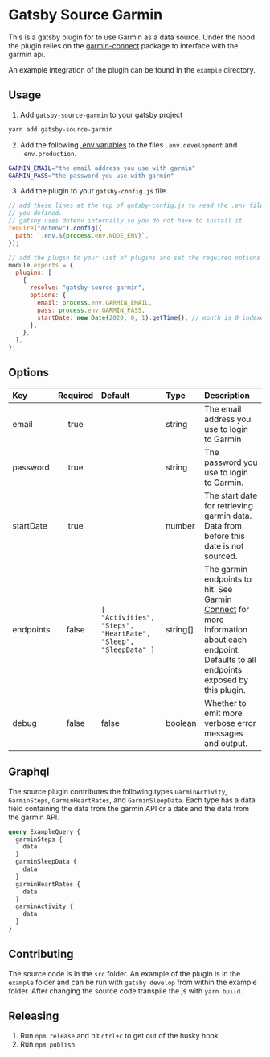# Gatsby Source Garmin

This is a gatsby plugin for to use Garmin as a data source.
Under the hood the plugin relies on the [garmin-connect](https://github.com/Pythe1337N/garmin-connect) package to interface with the garmin api.

An example integration of the plugin can be found in the `example` directory.

## Usage

1. Add `gatsby-source-garmin` to your gatsby project

```sh
yarn add gatsby-source-garmin
```

2. Add the following [.env variables](https://www.gatsbyjs.com/docs/how-to/local-development/environment-variables/#defining-environment-variables) to the files `.env.development` and `.env.production`.

```sh
GARMIN_EMAIL="the email address you use with garmin"
GARMIN_PASS="the password you use with garmin"
```

3. Add the plugin to your `gatsby-config.js` file.

```js
// add these lines at the top of gatsby-config.js to read the .env files
// you defined.
// gatsby uses dotenv internally so you do not have to install it.
require("dotenv").config({
  path: `.env.${process.env.NODE_ENV}`,
});

// add the plugin to your list of plugins and set the required options
module.exports = {
  plugins: [
    {
      resolve: "gatsby-source-garmin",
      options: {
        email: process.env.GARMIN_EMAIL,
        pass: process.env.GARMIN_PASS,
        startDate: new Date(2020, 0, 1).getTime(), // month is 0 indexed so 0 is january
      },
    },
  ],
};
```

## Options

| Key       | Required | Default                                                        | Type     | Description                                                                                                                                                                                 |
| :-------- | :------: | :------------------------------------------------------------- | :------- | :------------------------------------------------------------------------------------------------------------------------------------------------------------------------------------------ |
| email     |   true   |                                                                | string   | The email address you use to login to Garmin                                                                                                                                                |
| password  |   true   |                                                                | string   | The password you use to login to Garmin.                                                                                                                                                    |
| startDate |   true   |                                                                | number   | The start date for retrieving garmin data. Data from before this date is not sourced.                                                                                                       |
| endpoints |  false   | `[ "Activities", "Steps", "HeartRate", "Sleep", "SleepData" ]` | string[] | The garmin endpoints to hit. See [Garmin Connect](https://github.com/Pythe1337N/garmin-connect) for more information about each endpoint. Defaults to all endpoints exposed by this plugin. |
| debug     |  false   | false                                                          | boolean  | Whether to emit more verbose error messages and output.                                                                                                                                     |

## Graphql

The source plugin contributes the following types `GarminActivity`, `GarminSteps`, `GarminHeartRates`, and `GarminSleepData`.
Each type has a data field containing the data from the garmin API or a date and the data from the garmin API.

```graphql
query ExampleQuery {
  garminSteps {
    data
  }
  garminSleepData {
    data
  }
  garminHeartRates {
    data
  }
  garminActivity {
    data
  }
}
```

## Contributing

The source code is in the `src` folder.
An example of the plugin is in the `example` folder and can be run with `gatsby develop` from within the example folder.
After changing the source code transpile the js with `yarn build`.

## Releasing

1. Run `npm release` and hit `ctrl+c` to get out of the husky hook
2. Run `npm publish`
